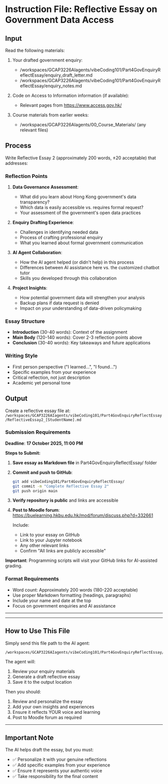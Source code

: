 # Instruction File: Reflective Essay on Government Data Access

## Input
Read the following materials:
1. Your drafted government enquiry:
   - /workspaces/GCAP3226AIagents/vibeCoding101/Part4GovEnquiryReflectEssay/enquiry_draft_letter.md
   - /workspaces/GCAP3226AIagents/vibeCoding101/Part4GovEnquiryReflectEssay/enquiry_notes.md

2. Code on Access to Information information (if available):
   - Relevant pages from https://www.access.gov.hk/
   
3. Course materials from earlier weeks:
   - /workspaces/GCAP3226AIagents/00_Course_Materials/ (any relevant files)

## Process
Write Reflective Essay 2 (approximately 200 words, ±20 acceptable) that addresses:

### Reflection Points

1. **Data Governance Assessment**:
   - What did you learn about Hong Kong government's data transparency?
   - Which data is easily accessible vs. requires formal request?
   - Your assessment of the government's open data practices

2. **Enquiry Drafting Experience**:
   - Challenges in identifying needed data
   - Process of crafting professional enquiry
   - What you learned about formal government communication

3. **AI Agent Collaboration**:
   - How the AI agent helped (or didn't help) in this process
   - Differences between AI assistance here vs. the customized chatbot tutor
   - Skills you developed through this collaboration

4. **Project Insights**:
   - How potential government data will strengthen your analysis
   - Backup plans if data request is denied
   - Impact on your understanding of data-driven policymaking

### Essay Structure
- **Introduction** (30-40 words): Context of the assignment
- **Main Body** (120-140 words): Cover 2-3 reflection points above
- **Conclusion** (30-40 words): Key takeaways and future applications

### Writing Style
- First person perspective ("I learned...", "I found...")
- Specific examples from your experience
- Critical reflection, not just description
- Academic yet personal tone

## Output
Create a reflective essay file at:
`/workspaces/GCAP3226AIagents/vibeCoding101/Part4GovEnquiryReflectEssay/ReflectiveEssay2_[StudentName].md`

### Submission Requirements

**Deadline**: **17 October 2025, 11:00 PM**

**Steps to Submit:**

1. **Save essay as Markdown file** in Part4GovEnquiryReflectEssay/ folder
2. **Commit and push to GitHub**:
   ```bash
   git add vibeCoding101/Part4GovEnquiryReflectEssay/
   git commit -m "Complete Reflective Essay 2"
   git push origin main
   ```
3. **Verify repository is public** and links are accessible
4. **Post to Moodle forum**: https://buelearning.hkbu.edu.hk/mod/forum/discuss.php?d=332661
   
   Include:
   - Link to your essay on GitHub
   - Link to your Jupyter notebook
   - Any other relevant links
   - Confirm "All links are publicly accessible"

**Important**: Programming scripts will visit your GitHub links for AI-assisted grading.

### Format Requirements
- Word count: Approximately 200 words (180-220 acceptable)
- Use proper Markdown formatting (headings, paragraphs)
- Include your name and date at the top
- Focus on government enquiries and AI assistance

---

---

## How to Use This File

Simply send this file path to the AI agent:
```
/workspaces/GCAP3226AIagents/vibeCoding101/Part4GovEnquiryReflectEssay/INSTRUCTION_ReflectiveEssay.md
```

The agent will:
1. Review your enquiry materials
2. Generate a draft reflective essay
3. Save it to the output location

Then you should:
1. Review and personalize the essay
2. Add your own insights and experiences
3. Ensure it reflects YOUR voice and learning
4. Post to Moodle forum as required

---

## Important Note

The AI helps draft the essay, but you must:
- ✅ Personalize it with your genuine reflections
- ✅ Add specific examples from your experience
- ✅ Ensure it represents your authentic voice
- ✅ Take responsibility for the final content
